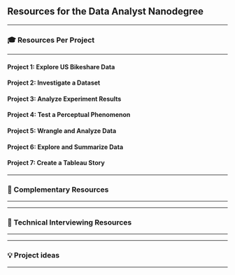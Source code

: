 ## Resources for the Data Analyst Nanodegree

---

### 🎓 Resources Per Project

----

#### Project 1: Explore US Bikeshare Data

#### Project 2: Investigate a Dataset

#### Project 3: Analyze Experiment Results

#### Project 4: Test a Perceptual Phenomenon

#### Project 5: Wrangle and Analyze Data

#### Project 6: Explore and Summarize Data

#### Project 7: Create a Tableau Story


---

### 🔧 Complementary Resources

----

---

### 💬 Technical Interviewing Resources

----

----

### 💡 Project ideas

----
